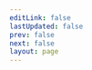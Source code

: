 ```yaml
---
editLink: false
lastUpdated: false
prev: false
next: false
layout: page
---
```


<script setup>
import SiteHome from "vitepress-sls-blog-tmpl/SiteHome.vue";

const hero = {
  name: "Antifeminism",
  text: "text",
  tagline: "antifem",
  image: {
    src: "/img/site-big-logo.webp",
    alt: "Antifem logo",
  },
  actions: [
    {
      theme: "brand",
      text: "Project description",
      link: "/en/doc/",
    },
    {
      theme: "alt",
      text: "Support us",
      link: "/en/page/donate",
    },
    {
      theme: "alt",
      text: "Our telegram channel",
      link: "https://t.me/antifem_battle",
    },
  ],
}
const features = [
  {
    icon: "🤝",
    title: "Антифем это равноправие",
    details: "За что выступает движение антифеминизм",
    linkText: "Читать о",
    link: "/ru/doc/what-the-antifeminism-movement-stands-for",
  },
  {
    icon: "📖",
    title: "The Truth about Modern Feminism",
    details: "описание",
    linkText: "Читать о",
    link: "/ru/doc/the-truth-about-modern-feminism",
  },
  {
    icon: "⚔️",
    title: "How to Defeat Feminism",
    details: "описание",
    linkText: "Читать о",
    link: "/ru/doc/how-to-defeat-feminism",
  },
]
</script>

<SiteHome :hero="hero" :features="features">
</SiteHome>
